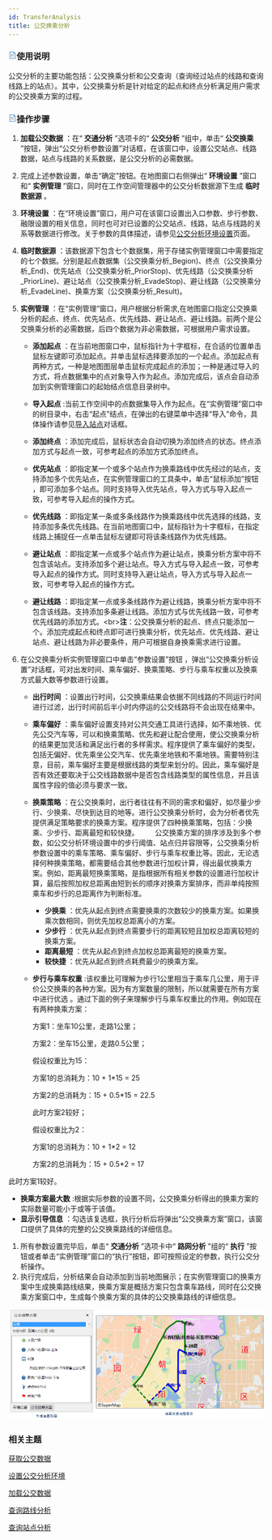 ```yaml
---
id: TransferAnalysis
title: 公交换乘分析
---
```

### ![](../../img/read.gif)使用说明

公交分析的主要功能包括：公交换乘分析和公交查询（查询经过站点的线路和查询线路上的站点）。其中，公交换乘分析是针对给定的起点和终点分析满足用户需求的公交换乘方案的过程。

### ![](../../img/read.gif)操作步骤

1. **加载公交数据** ：在“ **交通分析** ”选项卡的“ **公交分析** ”组中，单击“ **公交换乘** ”按钮，弹出“公交分析参数设置”对话框，在该窗口中，设置公交站点、线路数据，站点与线路的关系数据，是公交分析的必需数据。
2. 完成上述参数设置，单击“确定”按钮。在地图窗口右侧弹出“ **环境设置** ”窗口和“ **实例管理** ”窗口，同时在工作空间管理器中的公交分析数据源下生成 **临时数据源** 。 
3. **环境设置** ：在“环境设置”窗口，用户可在该窗口设置出入口参数、步行参数、融限设置的相关信息，同时也可对已设置的公交站点、线路，站点与线路的关系等数据进行修改。关于参数的具体描述，请参见[公交分析环境设置](TrafficEnvirSet)页面。
4. **临时数据源** ：该数据源下包含七个数据集，用于存储实例管理窗口中需要指定的七个数据。分别是起点数据集（公交换乘分析_Begion)、终点（公交换乘分析_End)、优先站点（公交换乘分析_PriorStop)、优先线路（公交换乘分析_PriorLine)、避让站点（公交换乘分析_EvadeStop)、避让线路（公交换乘分析_EvadeLine)、换乘方案（公交换乘分析_Result)。
5. **实例管理** ：在“实例管理”窗口，用户根据分析需求,在地图窗口指定公交换乘分析的起点、终点、优先站点、优先线路、避让站点、避让线路。前两个是公交换乘分析的必需数据，后四个数据为非必需数据，可根据用户需求设置。
    * **添加起点** ：在当前地图窗口中，鼠标指针为十字框标，在合适的位置单击鼠标左键即可添加起点。并单击鼠标选择要添加的一个起点。添加起点有两种方式，一种是地图图层单击鼠标完成起点的添加；一种是通过导入的方式，将点数据集中的点对象导入作为起点。添加完成后，该点会自动添加到实例管理窗口的起始结点信息目录树中。
    * **导入起点** :当前工作空间中的点数据集导入作为起点。在“实例管理”窗口中的树目录中，右击“起点”结点，在弹出的右键菜单中选择“导入”命令，具体操作请参见[导入站点](../ImportLocations)对话框。

    * **添加终点** ：添加完成后，鼠标状态会自动切换为添加终点的状态。终点添加方式与起点一致，可参考起点的添加方式添加终点。
    * **优先站点** ：即指定某一个或多个站点作为换乘路线中优先经过的站点，支持添加多个优先站点，在实例管理窗口的工具条中，单击“鼠标添加”按钮 ，即可添加多个站点。同时支持导入优先站点，导入方式与导入起点一致，可参考导入起点的操作方式。
    * **优先线路** ：即指定某一条或多条线路作为换乘路线中优先选择的线路，支持添加多条优先线路。在当前地图窗口中，鼠标指针为十字框标，在指定线路上捕捉任一点单击鼠标左键即可将该条线路作为优先线路。
    * **避让站点** ：即指定某一点或多个站点作为避让站点，换乘分析方案中将不包含该站点。支持添加多个避让站点。导入方式与导入起点一致，可参考导入起点的操作方式。同时支持导入避让站点，导入方式与导入起点一致，可参考导入起点的操作方式。
    * **避让线路** ：即指定某一点或多条线路作为避让线路，换乘分析方案中将不包含该线路。支持添加多条避让线路。添加方式与优先线路一致，可参考优先线路的添加方式。<br\>**注**：公交换乘分析的起点、终点只能添加一个。添加完成起点和终点即可进行换乘分析，优先站点、优先线路、避让站点、避让线路为非必要条件，用户可根据自身换乘需求进行设置。

6. 在公交换乘分析实例管理窗口中单击“参数设置”按钮 ，弹出“公交换乘分析设置”对话框，可对出发时间、乘车偏好、换乘策略、步行与乘车权重以及换乘方式最大数等参数进行设置。
    * **出行时间** ：设置出行时间，公交换乘结果会依据不同线路的不同运行时间进行过滤，出行时间前后半小时内停运的公交线路将不会出现在结果中。
    * **乘车偏好** ：乘车偏好设置支持对公共交通工具进行选择，如不乘地铁、优先公交汽车等，可以和换乘策略、优先和避让配合使用，使公交换乘分析的结果更加灵活和满足出行者的多样需求。程序提供了乘车偏好的类型，包括无偏好、优先乘坐公交汽车、优先乘坐地铁和不乘地铁。需要特别注意，目前，乘车偏好主要是根据线路的类型来划分的。因此，乘车偏好是否有效还要取决于公交线路数据中是否包含线路类型的属性信息，并且该属性字段的值必须与要求一致。
    * **换乘策略** ：在公交换乘时，出行者往往有不同的需求和偏好，如尽量少步行、少换乘、尽快到达目的地等。进行公交换乘分析时，会为分析者优先提供满足策略要求的换乘方案。程序提供了四种换乘策略，包括：少换乘、少步行、距离最短和较快捷。
  　　公交换乘方案的排序涉及到多个参数，如公交分析环境设置中的步行阈值、站点归并容限等，公交换乘分析参数设置中的乘车策略、乘车偏好、步行与乘车权重比等。因此，无论选择何种换乘策略，都需要结合其他参数进行加权计算，得出最优换乘方案。例如，距离最短换乘策略，是指根据所有相关参数的设置进行加权计算，最后按照加权总距离由短到长的顺序对换乘方案排序，而非单纯按照乘车和步行的总距离作为判断标准。
      * **少换乘** ：优先从起点到终点需要换乘的次数较少的换乘方案。如果换乘次数相同，则优先加权总距离小的方案。
      * **少步行** ：优先从起点到终点需要步行的距离较短且加权总距离较短的换乘方案。
      * **距离最短** ：优先从起点到终点加权总距离最短的换乘方案。
      * **较快捷** ：优先从起点到终点耗费最少的换乘方案。
    * **步行与乘车权重** :该权重比可理解为步行1公里相当于乘车几公里，用于评价公交换乘的各种方案。因为有方案数量的限制，所以就需要在所有方案中进行优选 。通过下面的例子来理解步行与乘车权重比的作用。例如现在有两种换乘方案： 

      方案1：坐车10公里，走路1公里；

      方案2：坐车15公里，走路0.5公里；

      假设权重比为15：

      方案1的总消耗为：10 + 1*15 = 25

      方案2的总消耗为：15 + 0.5*15 = 22.5

      此时方案2较好；

      假设权重比为2：

      方案1的总消耗为：10 + 1*2 = 12

      方案2的总消耗为：15 + 0.5*2 = 17

此时方案1较好。

  * **换乘方案最大数** :根据实际参数的设置不同，公交换乘分析得出的换乘方案的实际数量可能小于或等于该值。
  * **显示引导信息** ：勾选该复选框，执行分析后将弹出“公交换乘方案”窗口，该窗口提供了具体的完整的公交换乘路线的详细信息。
1. 所有参数设置完毕后，单击“ **交通分析** ”选项卡中“ **路网分析** ”组的“ **执行** ”按钮或者单击“实例管理”窗口的“执行”按钮，即可按照设定的参数，执行公交分析操作。
2. 执行完成后，分析结果会自动添加到当前地图展示；在实例管理窗口的换乘方案中生成换乘路线结果，换乘方案是概括方案只包含乘车路线，同时在公交换乘方案窗口中，生成每个换乘方案的具体的公交换乘路线的详细信息。  

 ![](img/TransferResult1.png) 

### 相关主题

 [获取公交数据](TrafficDataPrepare)

 [设置公交分析环境](TrafficEnvirSet)

 [加载公交数据](LoadTranfficData)

 [查询路线分析](FindLinesByStop)

 [查询站点分析](FindStopsByLineStop)
